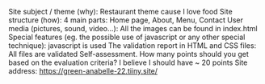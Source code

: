 Site subject / theme (why): Restaurant theme cause I love food
Site structure (how): 4 main parts: Home page, About, Menu, Contact 
User media (pictures, sound, video...): All the images can be found in index.html
Special features (eg. the possible use of javascript or any other special technique): javascript is used
The validation report in HTML and CSS files: All files are validated
Self-assessment. How many points should you get based on the evaluation criteria? I believe I should have ~ 20 points
Site address: https://green-anabelle-22.tiiny.site/
